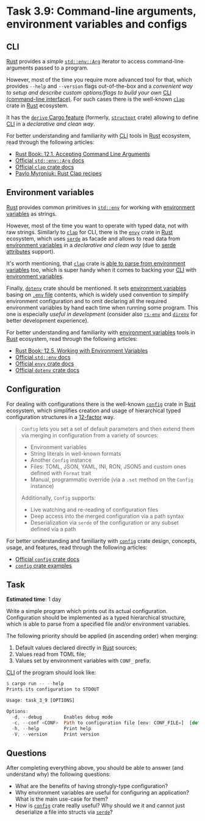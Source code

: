 Task 3.9: Command-line arguments, environment variables and configs
===================================================================

## CLI

[Rust] provides a _simple_ [`std::env::Arg`] iterator to access command-line arguments passed to a program.

However, most of the time you require more advanced tool for that, which provides `--help` and `--version` flags out-of-the-box and a _convenient way to setup and describe custom options/flags to build your own_ [CLI (command-line interface)][CLI]. For such cases there is the well-known [`clap`] crate in [Rust] ecosystem.

It has the [`derive` Cargo feature][6] (formerly, [`structopt`] crate) allowing to define [CLI] in a _declarative and clean way_.

For better understanding and familiarity with [CLI] tools in [Rust] ecosystem, read through the following articles:

- [Rust Book: 12.1. Accepting Command Line Arguments][1]
- [Official `std::env::Arg` docs][`std::env::Arg`]
- [Official `clap` crate docs][`clap`]
- [Pavlo Myroniuk: Rust Clap recipes][9]

## Environment variables

[Rust] provides common primitives in [`std::env`] for working with [environment variables][2] as strings.

However, most of the time you want to operate with typed data, not with raw strings. Similarly to [`clap`] for CLI, there is the [`envy`] crate in [Rust] ecosystem, which uses [`serde`] as facade and allows to read data from [environment variables][2] in a _declarative and clean way_ (due to [serde attributes][4] support).

It's worth mentioning, that [`clap`] crate is [able to parse from environment variables][7] too, which is super handy when it comes to backing your [CLI] with [environment variables][2].

Finally, [`dotenv`] crate should be mentioned. It sets [environment variables][2] basing on [`.env` file][8] contents, which is widely used convention to simplify environment configuration and to omit declaring all the required environment variables by hand each time when running some program. This one is especially _useful in development_ (consider also [`rs-env`] and [`direnv`] for better development experience).

For better understanding and familiarity with [environment variables][2] tools in [Rust] ecosystem, read through the following articles:

- [Rust Book: 12.5. Working with Environment Variables][3]
- [Official `std::env` docs][`std::env`]
- [Official `envy` crate docs][`envy`]
- [Official `dotenv` crate docs][`dotenv`]

## Configuration

For dealing with configurations there is the well-known [`config`] crate in [Rust] ecosystem, which simplifies creation and usage of hierarchical typed configuration structures in a [12-factor] way.

> `Config` lets you set a set of default parameters and then extend them via merging in configuration from a variety of sources:
>
> - Environment variables
> - String literals in well-known formats
> - Another `Config` instance
> - Files: TOML, JSON, YAML, INI, RON, JSON5 and custom ones defined with `Format` trait
> - Manual, programmatic override (via a `.set` method on the `Config` instance)
>
> Additionally, `Config` supports:
>
> - Live watching and re-reading of configuration files
> - Deep access into the merged configuration via a path syntax
> - Deserialization via `serde` of the configuration or any subset defined via a path

For better understanding and familiarity with [`config`] crate design, concepts, usage, and features, read through the following articles:

- [Official `config` crate docs][`config`]
- [`config` crate examples][5]

## Task

__Estimated time__: 1 day

Write a simple program which prints out its actual configuration. Configuration should be implemented as a typed hierarchical structure, which is able to parse from a specified file and/or environment variables.

The following priority should be applied (in ascending order) when merging:

1. Default values declared directly in [Rust] sources;
2. Values read from TOML file;
3. Values set by environment variables with `CONF_` prefix.

[CLI] of the program should look like:

```rust
$ cargo run -- --help
Prints its configuration to STDOUT

Usage: task_3_9 [OPTIONS]

Options:
  -d, --debug        Enables debug mode
  -c, --conf <CONF>  Path to configuration file [env: CONF_FILE=]  [default: config.toml]
  -h, --help         Print help
  -V, --version      Print version
```

## Questions

After completing everything above, you should be able to answer (and understand why) the following questions:

- What are the benefits of having strongly-type configuration?
- Why environment variables are useful for configuring an application? What is the main use-case for them?
- How is [`config`] crate really useful? Why should we it and cannot just deserialize a file into structs via [`serde`]?

[`clap`]: https://docs.rs/clap
[`config`]: https://docs.rs/config
[`direnv`]: https://direnv.net
[`dotenv`]: https://docs.rs/dotenv
[`envy`]: https://docs.rs/envy
[`rs-env`]: https://github.com/sysid/rs-env
[`serde`]: https://docs.rs/serde
[`std::env`]: https://doc.rust-lang.org/std/env/index.html
[`std::env::Arg`]: https://doc.rust-lang.org/std/env/struct.Args.html
[`structopt`]: https://docs.rs/structopt
[12-factor]: https://12factor.net/config
[CLI]: https://en.wikipedia.org/wiki/Command-line_interface
[Rust]: https://www.rust-lang.org

[1]: https://doc.rust-lang.org/book/ch12-01-accepting-command-line-arguments.html
[2]: https://en.wikipedia.org/wiki/Environment_variable
[3]: https://doc.rust-lang.org/book/ch12-05-working-with-environment-variables.html
[4]: https://serde.rs/attributes.html#field-attributes
[5]: https://github.com/mehcode/config-rs/tree/master/examples
[6]: https://docs.rs/clap/latest/clap#example
[7]: https://docs.rs/clap/latest/clap/parser/enum.ValueSource.html#variant.EnvVariable
[8]: https://github.com/bkeepers/dotenv#usage
[9]: https://tbt.qkation.com/posts/clap-recipes
